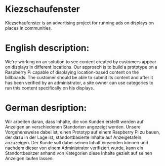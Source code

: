 # Kiezschaufenster
Kiezschaufenster is an advertising project for running ads on displays on places in communities.

# English description:

We're working on an solution to see content created by customers appear on displays in different locations. Our approach is to build a prototype on a Raspberry Pi capable of displaying location-based content on the billboards. The customer should be able to submit its content and after it has been verified by an administrator, a site owner can use categories to run this content specifically on his displays.


# German desription:

Wir arbeiten daran, dass Inhalte, die von Kunden erstellt werden auf Anzeigen an verschiedenen Standorten angezeigt werden. Unsere Vorgehensweise dabei ist, einen Prototyp auf einem Raspberry Pi zu bauen, der dazu in der Lage ist, standortbasierte Inhalte auf Anzeigetafeln anzuzeigen. Der Kunde soll dabei seinen Inhalt einsenden können und nachdem dieser von einem Administrator verifiziert wurde, kann ein Standortbesitzer anhand von Kategorien diese Inhalte gezielt auf seinen Anzeigen laufen lassen.
